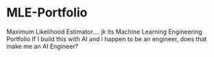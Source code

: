 # MLE-Portfolio
Maximum Likelihood Estimator.... jk its Machine Learning Engineering Portfolio
If I build this with AI and i happen to be an engineer, does that make me an AI Engineer? 
